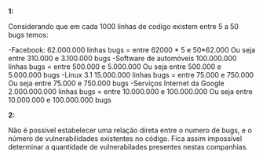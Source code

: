 
**1:**

Considerando  que em cada 1000 linhas de codigo existem entre 5 a 50 bugs temos:

-Facebook:
  62.000.000 linhas
  bugs = entre 62000 * 5 e 50*62.000
  Ou seja entre 310.000 e 3.100.000 bugs
-Software de automóveis
  100.000.000 linhas
  bugs = entre 500.000 e 5.000.000
  Ou seja entre 500.000 e 5.000.000 bugs
-Linux 3.1
  15.000.000 linhas
  bugs = entre 75.000 e 750.000
  Ou seja entre 75.000 e 750.000 bugs 
-Serviços Internet da Google
  2.000.000.000 linhas
  bugs = entre 10.000.000 e 100.000.000
  Ou seja entre 10.000.000 e 100.000.000 bugs 
  
  
  **2:**
  
  Não é possivel estabelecer uma relação direta entre o numero de bugs, e o número de vulnerabilidades existentes no código.
  Fica assim impossivel determinar a quantidade de vulnerabilades presentes nestas companhias.
  
